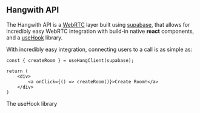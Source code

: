 ## Hangwith API

The Hangwith API is a [WebRTC](https://webrtc.org/) layer built using [supabase](https://supabase.io/), that allows for incredibly easy WebRTC integration with build-in native **react** components, and a [useHook](https://reactjs.org/docs/hooks-intro.html) library.

With incredibly easy integration, connecting users to a call is as simple as:

```
const { createRoom } = useHangClient(supabase);

return (
    <div>
        <a onClick={() => createRoom()}>Create Room!</a>
    </div>
)
```

The useHook library